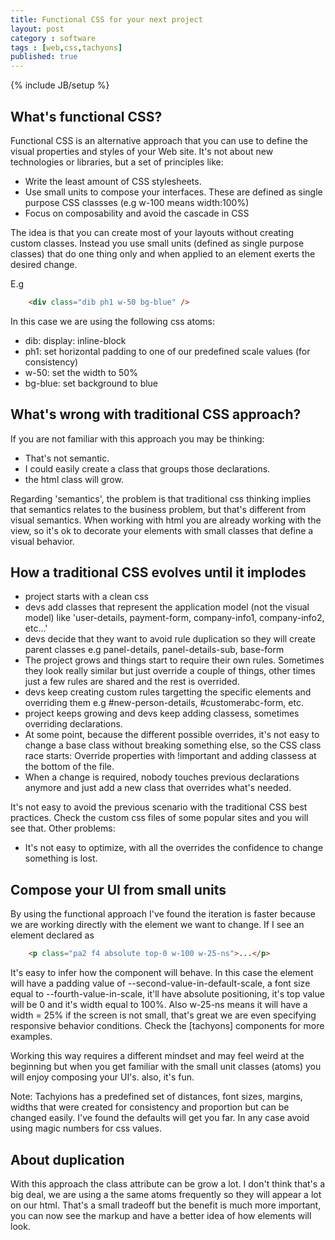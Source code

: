 ```yaml
---
title: Functional CSS for your next project
layout: post
category : software
tags : [web,css,tachyons]
published: true
---
```

{% include JB/setup %}


## What's functional CSS?

Functional CSS is an alternative approach that you can use to define the visual properties and styles of your Web site. It's not about new technologies or libraries, but a set of principles like:

- Write the least amount of CSS stylesheets.
- Use small units to compose your interfaces. These are defined as single purpose CSS classses (e.g w-100 means width:100%)
- Focus on composability and avoid the cascade in CSS

The idea is that you can create most of your layouts without creating custom classes. Instead you use small units (defined as single purpose classes) that do one thing only and when applied to an element exerts the desired change.

E.g

```html
    <div class="dib ph1 w-50 bg-blue" />
``` 
In this case we are using the following css atoms:

- dib: display: inline-block
- ph1: set horizontal padding to one of our predefined scale values (for consistency)
- w-50: set the width to 50%
- bg-blue: set background to blue

## What's wrong with traditional CSS approach?

If you are not familiar with this approach you may be thinking:

- That's not semantic.
- I could easily create a class that groups those declarations.
- the html class will grow.

Regarding 'semantics', the problem is that traditional css thinking implies that semantics relates to the business problem, but that's different from visual semantics. When working with html you are already working with the view, so it's ok to decorate your elements with small classes that define a visual behavior.

## How a traditional CSS evolves until it implodes 

- project starts with a clean css
- devs add classes that represent the application model (not the visual model) like 'user-details, payment-form, company-info1, company-info2, etc...'
- devs decide that they want to avoid rule duplication so they will create parent classes e.g panel-details, panel-details-sub, base-form
- The project grows and things start to require their own rules. Sometimes they look really similar but just override a couple of things, other times just a few rules are shared and the rest is overrided.
- devs keep creating custom rules targetting the specific elements and overriding them e.g #new-person-details, #customerabc-form, etc.
- project keeps growing and devs keep adding classess, sometimes overriding declarations.
- At some point, because the different possible overrides, it's not easy to change a base class without breaking something else, so the CSS class race starts:  Override properties with !important and adding classess at the bottom of the file.
- When a change is required, nobody touches previous declarations anymore and just add a new class that overrides what's needed.

It's not easy to avoid the previous scenario with the traditional CSS best practices. Check the custom css files of some popular sites and you will see that. Other problems:

- It's not easy to optimize, with all the overrides the confidence to change something is lost.

## Compose your UI from small units

By using the functional approach I've found the iteration is faster because we are working directly with the element we want to change. If I see an element declared as 

```html
    <p class="pa2 f4 absolute top-0 w-100 w-25-ns">...</p>
```

It's easy to infer how the component will behave. In this case the element will have a padding value of --second-value-in-default-scale, a font size equal to --fourth-value-in-scale, it'll have absolute positioning,  it's top value will be 0 and it's width equal to 100%. Also w-25-ns means it will have a width = 25% if the screen is not small, that's great we are even specifying responsive behavior conditions. Check  the [tachyons] components for more examples.

Working this way requires a different mindset and may feel weird at the beginning but when you get familiar with the small unit classes (atoms) you will enjoy composing your UI's. also, it's fun. 

Note: Tachyions has a predefined set of distances, font sizes, margins, widths that were created for consistency and proportion but can be changed easily. I've found the defaults will get you far. In any case avoid using magic numbers for css values.

## About duplication 

With this approach the class attribute can be grow a lot. I don't think that's a big deal,  we are using a the same atoms frequently so they will appear a lot on our html. That's a small tradeoff but the benefit is much more important, you can now see the markup and have a better idea of how elements will look.




